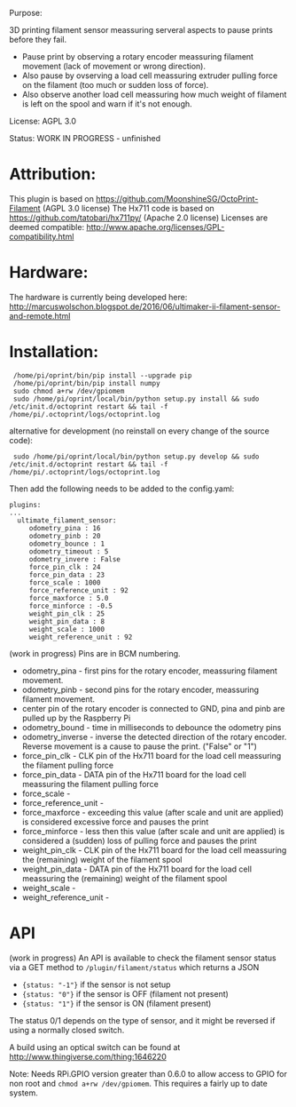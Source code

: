 

Purpose:

3D printing filament sensor meassuring serveral aspects to pause prints before they fail.
- Pause print by observing a rotary encoder meassuring filament movement (lack of movement or wrong direction).
- Also pause by ovserving a load cell meassuring extruder pulling force on the filament (too much or sudden loss of force).
- Also observe another load cell meassuring how much weight of filament is left on the spool and warn if it's not enough.

License: AGPL 3.0

Status: WORK IN PROGRESS - unfinished

# Attribution:

This plugin is based on https://github.com/MoonshineSG/OctoPrint-Filament (AGPL 3.0 license)
The Hx711 code is based on https://github.com/tatobari/hx711py/ (Apache 2.0 license)
Licenses are deemed compatible: http://www.apache.org/licenses/GPL-compatibility.html

# Hardware:

The hardware is currently being developed here:
http://marcuswolschon.blogspot.de/2016/06/ultimaker-ii-filament-sensor-and-remote.html

# Installation:
```
 /home/pi/oprint/bin/pip install --upgrade pip
 /home/pi/oprint/bin/pip install numpy
 sudo chmod a+rw /dev/gpiomem
 sudo /home/pi/oprint/local/bin/python setup.py install && sudo /etc/init.d/octoprint restart && tail -f /home/pi/.octoprint/logs/octoprint.log
```
alternative for development (no reinstall on every change of the source code):
```
 sudo /home/pi/oprint/local/bin/python setup.py develop && sudo /etc/init.d/octoprint restart && tail -f /home/pi/.octoprint/logs/octoprint.log
```

Then add the following needs to be added to the config.yaml:

```
plugins:
...
  ultimate_filament_sensor:
     odometry_pina : 16
     odometry_pinb : 20
     odometry_bounce : 1
     odometry_timeout : 5
     odometry_invere : False
     force_pin_clk : 24
     force_pin_data : 23
     force_scale : 1000
     force_reference_unit : 92
     force_maxforce : 5.0
     force_minforce : -0.5
     weight_pin_clk : 25
     weight_pin_data : 8
     weight_scale : 1000
     weight_reference_unit : 92
```
(work in progress)
Pins are in BCM numbering.
- odometry_pina - first pins for the rotary encoder, meassuring filament movement.
- odometry_pinb - second pins for the rotary encoder, meassuring filament movement.
- center pin of the rotary encoder is connected to GND, pina and pinb are pulled up by the Raspberry Pi
- odometry_bound - time in milliseconds to debounce the odometry pins
- odometry_inverse - inverse the detected direction of the rotary encoder. Reverse movement is a cause to pause the print. ("False" or "1")
- force_pin_clk - CLK pin of the Hx711 board for the load cell meassuring the filament pulling force
- force_pin_data - DATA pin of the Hx711 board for the load cell meassuring the filament pulling force
- force_scale - 
- force_reference_unit - 
- force_maxforce - exceeding this value (after scale and unit are applied) is considered excessive force and pauses the print
- force_minforce - less then this value (after scale and unit are applied) is considered a (sudden) loss of pulling force and pauses the print
- weight_pin_clk - CLK pin of the Hx711 board for the load cell meassuring the (remaining) weight of the filament spool
- weight_pin_data - DATA pin of the Hx711 board for the load cell meassuring the (remaining) weight of the filament spool
- weight_scale - 
- weight_reference_unit - 

# API
(work in progress)
An API is available to check the filament sensor status via a GET method to `/plugin/filament/status` which returns a JSON

- `{status: "-1"}` if the sensor is not setup
- `{status: "0"}` if the sensor is OFF (filament not present)
- `{status: "1"}` if the sensor is ON (filament present)

The status 0/1 depends on the type of sensor, and it might be reversed if using a normally closed switch.

A build using an optical switch can be found at http://www.thingiverse.com/thing:1646220

Note: Needs RPi.GPIO version greater than 0.6.0 to allow access to GPIO for non root and `chmod a+rw /dev/gpiomem`.
This requires a fairly up to date system.

